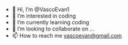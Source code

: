 - 👋 Hi, I’m @VascoEvan1
- 👀 I’m interested in coding 
- 🌱 I’m currently learning coding 
- 💞️ I’m looking to collaborate on ...
- 📫 How to reach me vascoevan@gmail.com 

<!---
VascoEvan1/VascoEvan1 is a ✨ special ✨ repository because its `README.md` (this file) appears on your GitHub profile.
You can click the Preview link to take a look at your changes.
--->
